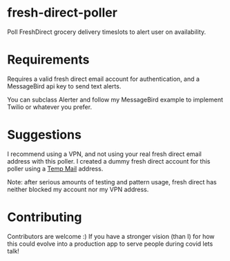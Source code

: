 # fresh-direct-poller
Poll FreshDirect grocery delivery timeslots to alert user on availability.

Requirements
============
Requires a valid fresh direct email account for authentication, and a MessageBird api key to send text alerts. 

You can subclass Alerter and follow my MessageBird example to implement Twilio or whatever you prefer.

Suggestions
===========
I recommend using a VPN, and not using your real fresh direct email address with this poller. I created a dummy fresh direct account for this poller using a [Temp Mail](https://temp-mail.org/) address. 

Note: after serious amounts of testing and pattern usage, fresh direct has neither blocked my account nor my VPN address.

Contributing
============
Contributors are welcome :) If you have a stronger vision (than I) for how this could evolve into a production app to serve people during covid lets talk!
